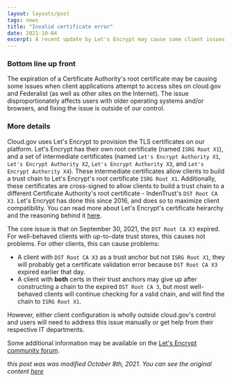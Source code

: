 ```yaml
---
layout: layouts/post
tags: news
title: "Invalid certificate error"
date: 2021-10-04
excerpt: A recent update by Let's Encrypt may cause some client issues when accessing sites
---
```


### Bottom line up front

The expiration of a Certificate Authority's root certificate may be causing some issues when client applications attempt to access sites on cloud.gov and Federalist (as well as other sites on the Internet). The issue disproportionately affects users with older operating systems and/or browsers, and fixing the issue is outside of our control.

### More details

Cloud.gov uses Let's Encrypt to provision the TLS certificates on our platform. Let's Encrypt has their own root certificate (named `ISRG Root X1`), and a set of intermediate certificates (named `Let's Encrypt Authority X1`, `Let's Encrypt Authority X2`, `Let's Encrypt Authority X3`, and `Let's Encrypt Authority X4`). These intermediate certificates allow clients to build a trust chain to Let's Encrypt's root certificate `ISRG Root X1`. Additionally, these certificates are cross-signed to allow clients to build a trust chain to a different Certificate Authority's root certificate - IndenTrust's `DST Root CA X3`. Let's Encrypt has done this since 2016, and does so to maximize client compatibility. You can read more
about Let's Encrypt's certificate heirarchy and the reasoning behind it [here](https://letsencrypt.org/2020/09/17/new-root-and-intermediates.html).

The core issue is that on September 30, 2021, the `DST Root CA X3` expired. For well-behaved clients with up-to-date trust stores, this causes not problems. For other clients, this can cause problems:

- A client with `DST Root CA X3` as a trust anchor but not `ISRG Root X1`, they will probably get a certificate validation error because `DST Root CA X3` expired earlier that day.
- A client with **both** certs in their trust anchors may give up after constructing a chain to the expired `DST Root CA 3`, but most well-behaved clients will continue checking for a valid chain, and will find the chain to `ISRG Root X1`.

However, either client configuration is wholly outside cloud.gov's control and users will need to address this issue manually or get help from their respective IT departments.

Some additional information may be available on the [Let's Encrypt community forum](https://community.letsencrypt.org/t/help-thread-for-dst-root-ca-x3-expiration-september-2021/149190).

_this post was was modified October 8th, 2021. You can see the original content [here](https://github.com/cloud-gov/cg-site/blob/57a52327f052c3e4114c1b0caf4ae3a12beb5d25/_posts/2021-10-04-invalid-certificate-error.md)_
